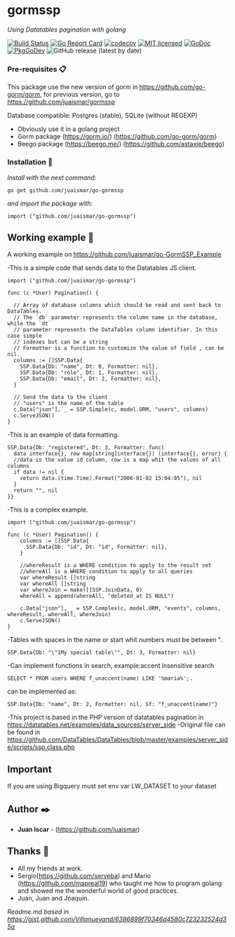 # gormssp

_Using Datatables pagination with golang_

[![Build Status](https://travis-ci.org/juaismar/go-gormssp.svg?branch=master)](https://travis-ci.org/juaismar/go-gormssp)
[![Go Report Card](https://goreportcard.com/badge/github.com/juaismar/go-gormssp)](https://goreportcard.com/report/github.com/juaismar/go-gormssp)
[![codecov](https://codecov.io/gh/juaismar/go-gormssp/branch/master/graph/badge.svg)](https://codecov.io/gh/juaismar/go-gormssp)
[![MIT licensed](https://img.shields.io/github/license/juaismar/go-gormssp)](https://raw.githubusercontent.com/juaismar/go-gormssp/master/LICENSE)
[![GoDoc](https://img.shields.io/badge/godoc-go_gormssp-blue.svg)](https://godoc.org/github.com/juaismar/go-gormssp)
[![PkgGoDev](https://pkg.go.dev/badge/github.com/juaismar/go-gormssp)](https://pkg.go.dev/github.com/juaismar/go-gormssp)
![GitHub release (latest by date)](https://img.shields.io/github/v/release/juaismar/go-gormssp)

### Pre-requisites 📋

This package use the new version of gorm in https://github.com/go-gorm/gorm, for previous version, go to https://github.com/juaismar/gormssp

Database compatible: Postgres (stable), SQLite (without REGEXP)

* Obviously use it in a golang project
* Gorm package (https://gorm.io/) (https://github.com/go-gorm/gorm)
* Beego package (https://beego.me/) (https://github.com/astaxie/beego)

### Installation 🔧

_Install with the next command:_

```
go get github.com/juaismar/go-gormssp
```

_and import the package with:_

```
import ("github.com/juaismar/go-gormssp")
```
## Working example 🚀

A working example on https://github.com/juaismar/go-GormSSP_Example

-This is a simple code that sends data to the Datatables JS client.
```
import ("github.com/juaismar/go-gormssp")

func (c *User) Pagination() {

  // Array of database columns which should be read and sent back to DataTables.
  // The `db` parameter represents the column name in the database, while the `dt`
  // parameter represents the DataTables column identifier. In this case simple
  // indexes but can be a string
  // Formatter is a function to customize the value of field , can be nil.
  columns := []SSP.Data{
    SSP.Data{Db: "name", Dt: 0, Formatter: nil},
    SSP.Data{Db: "role", Dt: 1, Formatter: nil},
    SSP.Data{Db: "email", Dt: 2, Formatter: nil},
  }

  // Send the data to the client
  // "users" is the name of the table
  c.Data["json"], _ = SSP.Simple(c, model.ORM, "users", columns)
  c.ServeJSON()
}
```

-This is an example of data formatting.
```
SSP.Data{Db: "registered", Dt: 3, Formatter: func(
  data interface{}, row map[string]interface{}) (interface{}, error) {
  //data is the value id column, row is a map whit the values of all columns
  if data != nil {
    return data.(time.Time).Format("2006-01-02 15:04:05"), nil
  }
  return "", nil
}}
```

-This is a complex example.
```
import ("github.com/juaismar/go-gormssp")

func (c *User) Pagination() {
    columns := []SSP.Data{
      SSP.Data{Db: "id", Dt: "id", Formatter: nil},
    }
	
    //whereResult is a WHERE condition to apply to the result set
    //whereAll is a WHERE condition to apply to all queries
    var whereResult []string
    var whereAll []string
    var whereJoin = make([]SSP.JoinData, 0)
    whereAll = append(whereAll, "deleted_at IS NULL")

    c.Data["json"], _ = SSP.Complex(c, model.ORM, "events", columns, whereResult, whereAll, whereJoin)
    c.ServeJSON()
}
```

-Tables with spaces in the name or start whit numbers must be between \".
```
SSP.Data{Db: "\"1My special table\"", Dt: 3, Formatter: nil}
```

-Can implement functions in search, example:accent insensitive search 
```
SELECT * FROM users WHERE f_unaccent(name) LIKE '%maria%';.
```
can be implemented as:
```
SSP.Data{Db: "name", Dt: 2, Formatter: nil, Sf: "f_unaccent(name)"}
```

-This project is based in the PHP version of datatables pagination in https://datatables.net/examples/data_sources/server_side
-Original file can be found in https://github.com/DataTables/DataTables/blob/master/examples/server_side/scripts/ssp.class.php

## Important
If you are using Bigquery must set env var LW_DATASET to your dataset

## Author ✒️

* **Juan Iscar** - (https://github.com/juaismar)

## Thanks 🎁
* All my friends at work.
* Sergio(https://github.com/serveba) and Mario (https://github.com/mapreal19) who taught me how to program golang and showed me the wonderful world of good practices.
* Juan, Juan and Joaquin.


_Readme.md based in https://gist.github.com/Villanuevand/6386899f70346d4580c723232524d35a_
